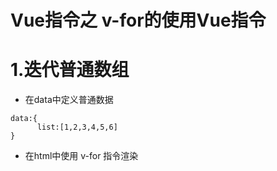 # Vue指令之 v-for的使用Vue指令

# 1.迭代普通数组

* 在data中定义普通数据

```
data:{
      list:[1,2,3,4,5,6]
}
```

* 在html中使用 v-for 指令渲染



